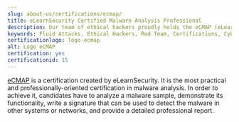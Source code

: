 ```yaml
---
slug: about-us/certifications/ecmap/
title: eLearnSecurity Certified Malware Analysis Professional
description: Our team of ethical hackers proudly holds the eCMAP (eLearnSecurity Certified Malware Analysis Professional) certification, among many others.
keywords: Fluid Attacks, Ethical Hackers, Red Team, Certifications, Cybersecurity, Pentesters, Whitehat Hackers, ECMAP
certificationlogo: logo-ecmap
alt: Logo eCMAP
certification: yes
certificationid: 15
---
```


[eCMAP](https://elearnsecurity.com/product/ecmap-certification/)
is a certification created by eLearnSecurity.
It is the most practical and professionally-oriented certification
in malware analysis.
In order to achieve it,
candidates have to analyze a malware sample,
demonstrate its functionality,
write a signature that can be used
to detect the malware in other systems or networks,
and provide a detailed professional report.
